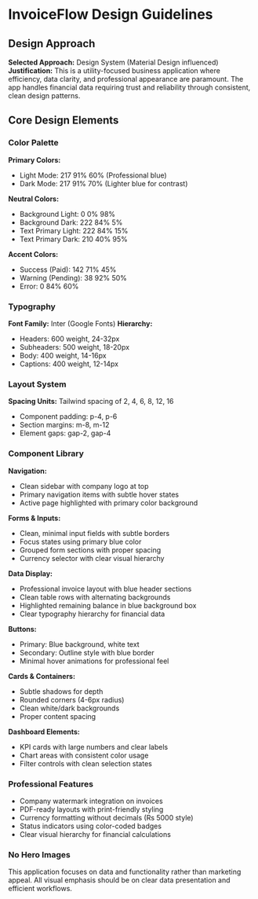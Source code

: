# InvoiceFlow Design Guidelines

## Design Approach
**Selected Approach:** Design System (Material Design influenced)
**Justification:** This is a utility-focused business application where efficiency, data clarity, and professional appearance are paramount. The app handles financial data requiring trust and reliability through consistent, clean design patterns.

## Core Design Elements

### Color Palette
**Primary Colors:**
- Light Mode: 217 91% 60% (Professional blue)
- Dark Mode: 217 91% 70% (Lighter blue for contrast)

**Neutral Colors:**
- Background Light: 0 0% 98%
- Background Dark: 222 84% 5%
- Text Primary Light: 222 84% 15%
- Text Primary Dark: 210 40% 95%

**Accent Colors:**
- Success (Paid): 142 71% 45%
- Warning (Pending): 38 92% 50%
- Error: 0 84% 60%

### Typography
**Font Family:** Inter (Google Fonts)
**Hierarchy:**
- Headers: 600 weight, 24-32px
- Subheaders: 500 weight, 18-20px
- Body: 400 weight, 14-16px
- Captions: 400 weight, 12-14px

### Layout System
**Spacing Units:** Tailwind spacing of 2, 4, 6, 8, 12, 16
- Component padding: p-4, p-6
- Section margins: m-8, m-12
- Element gaps: gap-2, gap-4

### Component Library

**Navigation:**
- Clean sidebar with company logo at top
- Primary navigation items with subtle hover states
- Active page highlighted with primary color background

**Forms & Inputs:**
- Clean, minimal input fields with subtle borders
- Focus states using primary blue color
- Grouped form sections with proper spacing
- Currency selector with clear visual hierarchy

**Data Display:**
- Professional invoice layout with blue header sections
- Clean table rows with alternating backgrounds
- Highlighted remaining balance in blue background box
- Clear typography hierarchy for financial data

**Buttons:**
- Primary: Blue background, white text
- Secondary: Outline style with blue border
- Minimal hover animations for professional feel

**Cards & Containers:**
- Subtle shadows for depth
- Rounded corners (4-6px radius)
- Clean white/dark backgrounds
- Proper content spacing

**Dashboard Elements:**
- KPI cards with large numbers and clear labels
- Chart areas with consistent color usage
- Filter controls with clean selection states

### Professional Features
- Company watermark integration on invoices
- PDF-ready layouts with print-friendly styling
- Currency formatting without decimals (Rs 5000 style)
- Status indicators using color-coded badges
- Clear visual hierarchy for financial calculations

### No Hero Images
This application focuses on data and functionality rather than marketing appeal. All visual emphasis should be on clear data presentation and efficient workflows.
